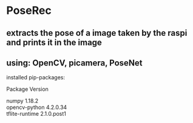 # PoseRec
extracts the pose of a image taken by the raspi and prints it in the image
----------
using:
OpenCV, picamera, PoseNet
---
installed pip-packages:

Package        Version

numpy          1.18.2     
opencv-python  4.2.0.34   
tflite-runtime 2.1.0.post1
